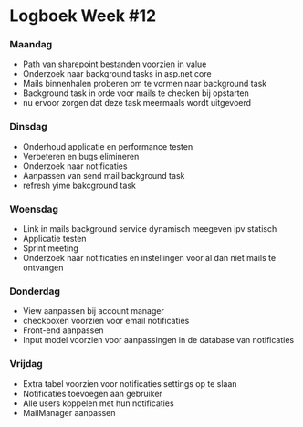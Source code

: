# Logboek Week #12
### Maandag
* Path van sharepoint bestanden voorzien in value 
* Onderzoek naar background tasks in asp.net core 
* Mails binnenhalen proberen om te vormen naar background task
* Background task in orde voor mails te checken bij opstarten
* nu ervoor zorgen dat deze task meermaals wordt uitgevoerd
### Dinsdag
* Onderhoud applicatie en performance testen
* Verbeteren en bugs elimineren
* Onderzoek naar notificaties 
* Aanpassen van send mail background task
* refresh yime bakcground task

### Woensdag
* Link in mails background service dynamisch meegeven ipv statisch
* Applicatie testen
* Sprint meeting
* Onderzoek naar notificaties en instellingen voor al dan niet mails te ontvangen

### Donderdag
* View aanpassen bij account manager
* checkboxen voorzien voor email notificaties
* Front-end aanpassen
* Input model voorzien voor aanpassingen in de database van notificaties

### Vrijdag
* Extra tabel voorzien voor notificaties settings op te slaan
* Notificaties toevoegen aan gebruiker
* Alle users koppelen met hun notificaties
* MailManager aanpassen

